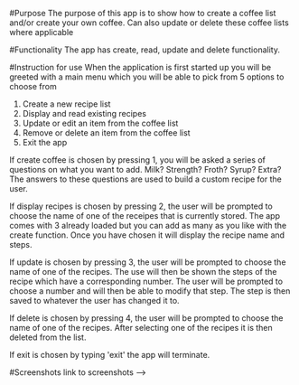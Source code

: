 #Purpose
The purpose of this app is to show how to create a coffee list and/or create your own coffee. Can also update or delete these coffee lists where applicable


#Functionality
The app has create, read, update and delete functionality.


#Instruction for use
When the application is first started up you will be greeted with a main menu which you will be able to pick from 5 options to choose from
1. Create a new recipe list
2. Display and read existing recipes
3. Update or edit an item from the coffee list
4. Remove or delete an item from the coffee list
5. Exit the app

If create coffee is chosen by pressing 1, you will be asked a series of questions on what you want to add. Milk? Strength? Froth? Syrup? Extra? The answers to these questions are used to build a custom recipe for the user.

If display recipes is chosen by pressing 2, the user will be prompted to choose the name of one of the receipes that is currently stored. The app comes with 3 already loaded but you can add as many as you like with the create function. Once you have chosen it will display the recipe name and steps.

If update is chosen by pressing 3, the user will be prompted to choose the name of one of the recipes. The use will then be shown the steps of the recipe which have a corresponding number. The user will be prompted to choose a number and will then be able to modify that step. The step is then saved to whatever the user has changed it to.

If delete is chosen by pressing 4, the user will be prompted to choose the name of one of the recipes. After selecting one of the recipes it is then deleted from the list.

If exit is chosen by typing 'exit' the app will terminate.


#Screenshots
link to screenshots --> 
